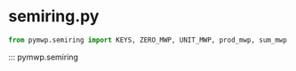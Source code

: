 # semiring.py

```python
from pymwp.semiring import KEYS, ZERO_MWP, UNIT_MWP, prod_mwp, sum_mwp
```

::: pymwp.semiring